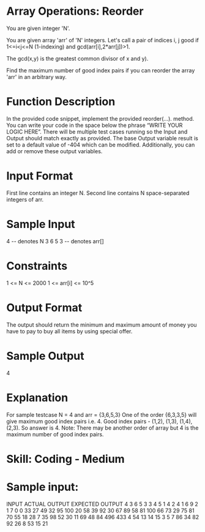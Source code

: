 # Array Operations: Reorder

You are given integer 'N'. 

You are given array 'arr' of 'N' integers.
Let's call a pair of indices i, j good if 1<=i<j<=N (1-indexing) and 
gcd(arr[i],2*arr[j])>1. 

The gcd(x,y) is the greatest common divisor of x and y). 

Find the maximum number of good index pairs if you can reorder the array 'arr' in an arbitrary way. 

# Function Description
In the provided code snippet, implement the provided reorder(...). method.
You can write your code in the space below the phrase “WRITE YOUR LOGIC HERE”.
There will be multiple test cases running so the Input and Output should match exactly as provided.
The base Output variable result is set to a default value of -404 which can be modified. Additionally, you can add or remove these output variables.

# Input Format
First line contains an integer N.
Second line contains N space-separated integers of arr.  

# Sample Input
4            -- denotes N
3 6 5 3   -- denotes arr[]

# Constraints
1 <= N <= 2000
1 <= arr[i] <= 10^5

# Output Format
The output should return the minimum and maximum amount of money you have to pay to buy all items by using special offer.

# Sample Output
4

# Explanation
For sample testcase N = 4 and arr = {3,6,5,3}
One of the order {6,3,3,5} will give maximum good index pairs i.e. 4.
Good index pairs - (1,2), (1,3), (1,4), (2,3).
So answer is 4.
Note: There may be another order of array but 4 is the maximum number of good index pairs.
 
# Skill: Coding - Medium

# Sample input:

INPUT	                                                                                                                        ACTUAL OUTPUT	    EXPECTED OUTPUT
4 3 6 5 3	                                                                                                                    3	                    4
5 1 4 2 4 1	                                                                                                                    6	                    9
2 1 7		                                                                                                                    0                       0
33 27 49 32 95 100 20 58 39 92 30 67 89 58 81 100 66 73 29 75 81 70 55 18 28 7 35 98 52 30 11 69 48 84	                        496	                    433
4 54 13 14 15	                                                                                                                3	                    5
7 86 34 82 92 26 8 53	                                                                                                        15	                    21